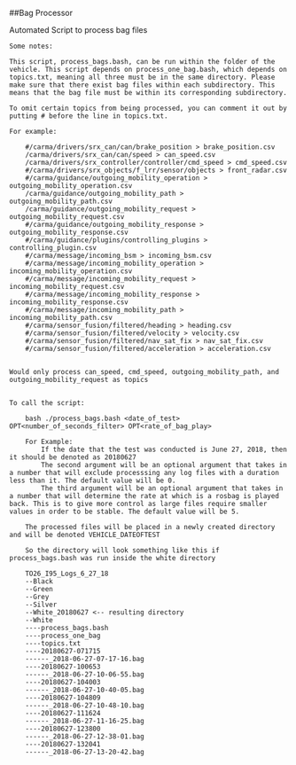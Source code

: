 ##Bag Processor

Automated Script to process bag files

	Some notes: 

	This script, process_bags.bash, can be run within the folder of the vehicle. This script depends on process_one_bag.bash, which depends on topics.txt, meaning all three must be in the same directory. Please make sure that there exist bag files within each subdirectory. This means that the bag file must be within its corresponding subdirectory. 

	To omit certain topics from being processed, you can comment it out by putting # before the line in topics.txt.
	
	For example:	

		#/carma/drivers/srx_can/can/brake_position > brake_position.csv
		/carma/drivers/srx_can/can/speed > can_speed.csv
		/carma/drivers/srx_controller/controller/cmd_speed > cmd_speed.csv
		#/carma/drivers/srx_objects/f_lrr/sensor/objects > front_radar.csv
		#/carma/guidance/outgoing_mobility_operation > outgoing_mobility_operation.csv
		/carma/guidance/outgoing_mobility_path > outgoing_mobility_path.csv
		/carma/guidance/outgoing_mobility_request > outgoing_mobility_request.csv
		#/carma/guidance/outgoing_mobility_response > outgoing_mobility_response.csv
		#/carma/guidance/plugins/controlling_plugins > controlling_plugin.csv
		#/carma/message/incoming_bsm > incoming_bsm.csv
		#/carma/message/incoming_mobility_operation > incoming_mobility_operation.csv
		#/carma/message/incoming_mobility_request > incoming_mobility_request.csv
		#/carma/message/incoming_mobility_response > incoming_mobility_response.csv
		#/carma/message/incoming_mobility_path > incoming_mobility_path.csv
		#/carma/sensor_fusion/filtered/heading > heading.csv
		#/carma/sensor_fusion/filtered/velocity > velocity.csv
		#/carma/sensor_fusion/filtered/nav_sat_fix > nav_sat_fix.csv
		#/carma/sensor_fusion/filtered/acceleration > acceleration.csv


	Would only process can_speed, cmd_speed, outgoing_mobility_path, and outgoing_mobility_request as topics

		
	To call the script:

		bash ./process_bags.bash <date_of_test> OPT<number_of_seconds_filter> OPT<rate_of_bag_play>
	
		For Example:
			If the date that the test was conducted is June 27, 2018, then it should be denoted as 20180627
			The second argument will be an optional argument that takes in a number that will exclude processsing any log files with a duration less than it. The default value will be 0.
			The third argument will be an optional argument that takes in a number that will determine the rate at which is a rosbag is played back. This is to give more control as large files require smaller values in order to be stable. The default value will be 5.

		The processed files will be placed in a newly created directory and will be denoted VEHICLE_DATEOFTEST
		
		So the directory will look something like this if process_bags.bash was run inside the white directory
		
		TO26_I95_Logs_6_27_18
		--Black
		--Green
		--Grey
		--Silver
		--White_20180627 <-- resulting directory
		--White
		----process_bags.bash
		----process_one_bag
		----topics.txt
		----20180627-071715
		------_2018-06-27-07-17-16.bag
		----20180627-100653
		------_2018-06-27-10-06-55.bag
		----20180627-104003
		------_2018-06-27-10-40-05.bag
		----20180627-104809
		------_2018-06-27-10-48-10.bag
		----20180627-111624
		------_2018-06-27-11-16-25.bag
		----20180627-123800
		------_2018-06-27-12-38-01.bag
		----20180627-132041
		------_2018-06-27-13-20-42.bag
		




